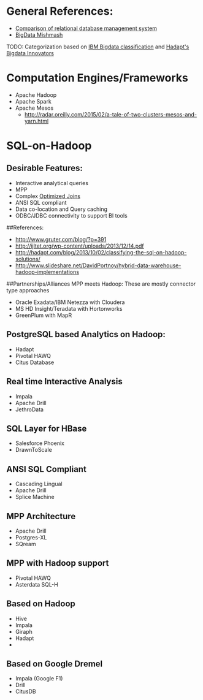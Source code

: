 # General References:
- [Comparison of relational database management system](http://en.wikipedia.org/wiki/Comparison_of_relational_database_management_system)
- [BigData Mishmash](http://hadoopecosystemtable.github.io/)

TODO: Categorization based on [IBM Bigdata classification](http://www.ibm.com/developerworks/library/bd-archpatterns1/fig1.png) and [Hadapt's Bigdata Innovators](http://hadapt.com/blog/2012/12/21/classifying-todays-big-data-innovators/) 

# Computation Engines/Frameworks
- Apache Hadoop
- Apache Spark
- Apache Mesos
  - http://radar.oreilly.com/2015/02/a-tale-of-two-clusters-mesos-and-yarn.html

# SQL-on-Hadoop
## Desirable Features:
 - Interactive analytical queries
 - MPP 
 - Complex [Optimized Joins](http://infolab.stanford.edu/~ullman/pub/join-mr.pdf)
 - ANSI SQL compliant
 - Data co-location and Query caching
 - ODBC/JDBC connectivity to support BI tools
 
##References:
- http://www.gruter.com/blog/?p=391
- http://ijltet.org/wp-content/uploads/2013/12/14.pdf
- http://hadapt.com/blog/2013/10/02/classifying-the-sql-on-hadoop-solutions/
- http://www.slideshare.net/DavidPortnoy/hybrid-data-warehouse-hadoop-implementations

##Partnerships/Alliances 
MPP meets Hadoop: These are mostly connector type approaches
 - Oracle Exadata/IBM Netezza with Cloudera
 - MS HD Insight/Teradata with Hortonworks
 - GreenPlum with MapR
 
## PostgreSQL based Analytics on Hadoop:
 - Hadapt
 - Pivotal HAWQ
 - Citus Database
 
## Real time Interactive Analysis
 - Impala
 - Apache Drill
 - JethroData
 
## SQL Layer for HBase
 - Salesforce Phoenix
 - DrawnToScale
 
## ANSI SQL Compliant
 - Cascading Lingual
 - Apache Drill
 - Splice Machine
 
## MPP Architecture
 - Apache Drill
 - Postgres-XL
 - SQream
 
## MPP with Hadoop support
 - Pivotal HAWQ
 - Asterdata SQL-H
 
## Based on Hadoop
 - Hive
 - Impala
 - Giraph
 - Hadapt
 - 
 
## Based on Google Dremel
 - Impala (Google F1)
 - Drill
 - CitusDB
 
 
